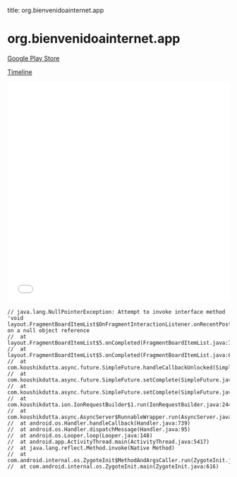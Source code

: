 title: org.bienvenidoainternet.app

# org.bienvenidoainternet.app

[Google Play Store](https://play.google.com/store/apps/details?id=org.bienvenidoainternet.app)

[Timeline](./vis-timeline.html)

<iframe src="./vis-timeline.html" width="100%" height="500px" style="border:none;"></iframe>

```
// java.lang.NullPointerException: Attempt to invoke interface method 'void layout.FragmentBoardItemList$OnFragmentInteractionListener.onRecentPosts()' on a null object reference
// 	at layout.FragmentBoardItemList$5.onCompleted(FragmentBoardItemList.java:706)
// 	at layout.FragmentBoardItemList$5.onCompleted(FragmentBoardItemList.java:667)
// 	at com.koushikdutta.async.future.SimpleFuture.handleCallbackUnlocked(SimpleFuture.java:107)
// 	at com.koushikdutta.async.future.SimpleFuture.setComplete(SimpleFuture.java:141)
// 	at com.koushikdutta.async.future.SimpleFuture.setComplete(SimpleFuture.java:124)
// 	at com.koushikdutta.ion.IonRequestBuilder$1.run(IonRequestBuilder.java:244)
// 	at com.koushikdutta.async.AsyncServer$RunnableWrapper.run(AsyncServer.java:60)
// 	at android.os.Handler.handleCallback(Handler.java:739)
// 	at android.os.Handler.dispatchMessage(Handler.java:95)
// 	at android.os.Looper.loop(Looper.java:148)
// 	at android.app.ActivityThread.main(ActivityThread.java:5417)
// 	at java.lang.reflect.Method.invoke(Native Method)
// 	at com.android.internal.os.ZygoteInit$MethodAndArgsCaller.run(ZygoteInit.java:726)
// 	at com.android.internal.os.ZygoteInit.main(ZygoteInit.java:616)

```



